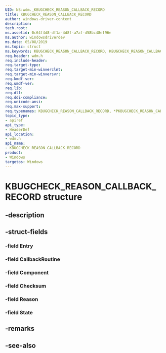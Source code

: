 ```yaml
---
UID: NS:wdm._KBUGCHECK_REASON_CALLBACK_RECORD
title: KBUGCHECK_REASON_CALLBACK_RECORD
author: windows-driver-content
description: 
tech.root:
ms.assetid: 0c64f4d8-df1a-4d8f-a7af-d58bc48ef96e
ms.author: windowsdriverdev
ms.date: 05/08/2019
ms.topic: struct
ms.keywords: KBUGCHECK_REASON_CALLBACK_RECORD, KBUGCHECK_REASON_CALLBACK_RECORD, *PKBUGCHECK_REASON_CALLBACK_RECORD, 
req.header: wdm.h
req.include-header:
req.target-type:
req.target-min-winverclnt:
req.target-min-winversvr:
req.kmdf-ver:
req.umdf-ver:
req.lib:
req.dll:
req.ddi-compliance:
req.unicode-ansi:
req.max-support:
req.typenames: KBUGCHECK_REASON_CALLBACK_RECORD, *PKBUGCHECK_REASON_CALLBACK_RECORD
topic_type: 
- apiref
api_type: 
- HeaderDef
api_location: 
- wdm.h
api_name: 
- KBUGCHECK_REASON_CALLBACK_RECORD
product: 
- Windows
targetos: Windows
---
```


# KBUGCHECK_REASON_CALLBACK_RECORD structure

## -description

## -struct-fields

### -field Entry

### -field CallbackRoutine

### -field Component

### -field Checksum

### -field Reason

### -field State

## -remarks

## -see-also